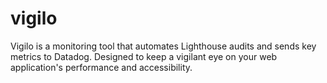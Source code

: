 # vigilo
Vigilo is a monitoring tool that automates Lighthouse audits and sends key metrics to Datadog. Designed to keep a vigilant eye on your web application's performance and accessibility.
